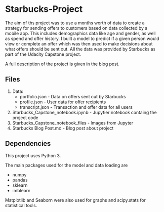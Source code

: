 # Starbucks-Project

The aim of ths project was to use a months worth of data to create a strategy for sending offers to customers based on data collected by a mobile app. This includes demographics data like age and gender, as well as spend and offer history. I built a model to predict if a given person would view or complete an offer which was then used to make decisions about what offers should be sent out. All the data was provided by Starbucks as part of the Udacity Capstone project.

A full description of the project is given in the blog post.

<h2> Files </h2>

1. Data:
    * portfolio.json - Data on offers sent out by Starbucks
    * profile.json - User data for offer recipients
    * transcript.json - Transaction and offer data for all users 
2. Starbucks_Capstone_notebook.ipynb - Jupytier notebook containg the project code
3. Starbucks_Capstone_notebook_files - Images from Jupyter
4. Starbucks Blog Post.md - Blog post about project

## Dependencies
This project uses Python 3.

The main packages used for the model and data loading are 
* numpy
* pandas
* sklearn
* imblearn

Matplotlib and Seaborn were also used for graphs and scipy.stats for statistical tools.
